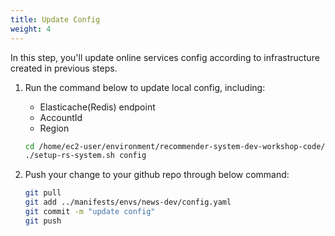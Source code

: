 ```yaml
---
title: Update Config
weight: 4
---
```


In this step, you'll update online services config according to infrastructure created in previous steps.

1. Run the command below to update local config, including:

    - Elasticache(Redis) endpoint
    - AccountId
    - Region

    ```sh
    cd /home/ec2-user/environment/recommender-system-dev-workshop-code/scripts
    ./setup-rs-system.sh config
    ```

2. Push your change to your github repo through below command:

    ```sh
    git pull
    git add ../manifests/envs/news-dev/config.yaml
    git commit -m "update config"
    git push
    ```